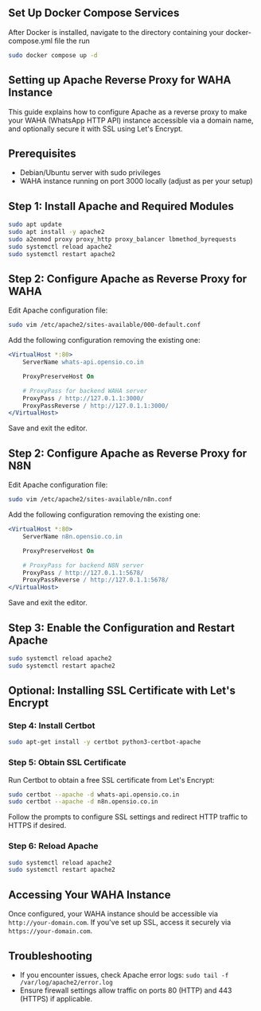 ## Set Up Docker Compose Services
After Docker is installed, navigate to the directory containing your docker-compose.yml file the run

```bash
sudo docker compose up -d
```

## Setting up Apache Reverse Proxy for WAHA Instance

This guide explains how to configure Apache as a reverse proxy to make your WAHA (WhatsApp HTTP API) instance accessible via a domain name, and optionally secure it with SSL using Let's Encrypt.

## Prerequisites

- Debian/Ubuntu server with sudo privileges
- WAHA instance running on port 3000 locally (adjust as per your setup)

## Step 1: Install Apache and Required Modules

```bash
sudo apt update
sudo apt install -y apache2
sudo a2enmod proxy proxy_http proxy_balancer lbmethod_byrequests
sudo systemctl reload apache2
sudo systemctl restart apache2
```

## Step 2: Configure Apache as Reverse Proxy for WAHA

Edit Apache configuration file:

```bash
sudo vim /etc/apache2/sites-available/000-default.conf
```

Add the following configuration removing the existing one:

```apache
<VirtualHost *:80>
    ServerName whats-api.opensio.co.in

    ProxyPreserveHost On

    # ProxyPass for backend WAHA server
    ProxyPass / http://127.0.1.1:3000/
    ProxyPassReverse / http://127.0.1.1:3000/
</VirtualHost>
```

Save and exit the editor.

## Step 2: Configure Apache as Reverse Proxy for N8N

Edit Apache configuration file:

```bash
sudo vim /etc/apache2/sites-available/n8n.conf
```

Add the following configuration removing the existing one:

```apache
<VirtualHost *:80>
    ServerName n8n.opensio.co.in

    ProxyPreserveHost On

    # ProxyPass for backend N8N server
    ProxyPass / http://127.0.1.1:5678/
    ProxyPassReverse / http://127.0.1.1:5678/
</VirtualHost>
```

Save and exit the editor.

## Step 3: Enable the Configuration and Restart Apache

```bash
sudo systemctl reload apache2
sudo systemctl restart apache2
```

## Optional: Installing SSL Certificate with Let's Encrypt

### Step 4: Install Certbot

```bash
sudo apt-get install -y certbot python3-certbot-apache
```

### Step 5: Obtain SSL Certificate

Run Certbot to obtain a free SSL certificate from Let's Encrypt:

```bash
sudo certbot --apache -d whats-api.opensio.co.in
sudo certbot --apache -d n8n.opensio.co.in
```

Follow the prompts to configure SSL settings and redirect HTTP traffic to HTTPS if desired.

### Step 6: Reload Apache

```bash
sudo systemctl reload apache2
sudo systemctl restart apache2
```

## Accessing Your WAHA Instance

Once configured, your WAHA instance should be accessible via `http://your-domain.com`. If you've set up SSL, access it securely via `https://your-domain.com`.

## Troubleshooting

- If you encounter issues, check Apache error logs: `sudo tail -f /var/log/apache2/error.log`
- Ensure firewall settings allow traffic on ports 80 (HTTP) and 443 (HTTPS) if applicable.
